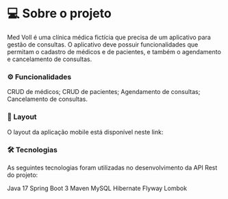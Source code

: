 <br><h1>💻 Sobre o projeto</h1>
Med Voll é uma clínica médica fictícia que precisa de um aplicativo para gestão de consultas. O aplicativo deve possuir funcionalidades que permitam o cadastro de médicos e de pacientes, e também o agendamento e cancelamento de consultas.


<h3>⚙️ Funcionalidades</h3>
CRUD de médicos;
CRUD de pacientes;
Agendamento de consultas;
Cancelamento de consultas.

<h3>🎨 Layout</h3>
O layout da aplicação mobile está disponível neste link: 

<h3>🛠 Tecnologias</h3>
As seguintes tecnologias foram utilizadas no desenvolvimento da API Rest do projeto:

Java 17
Spring Boot 3
Maven
MySQL
Hibernate
Flyway
Lombok</br>
